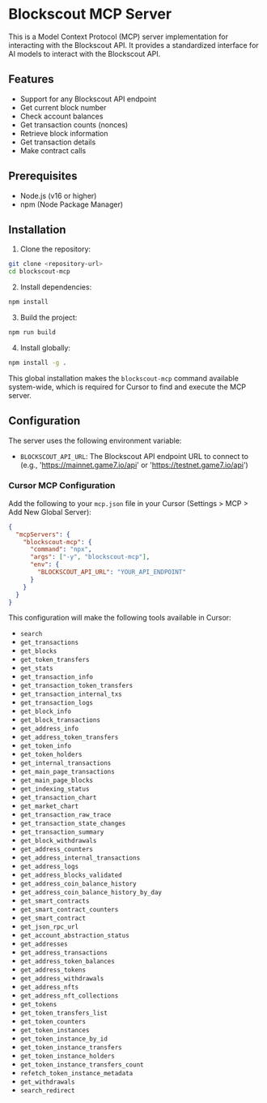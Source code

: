 # Blockscout MCP Server

This is a Model Context Protocol (MCP) server implementation for interacting with the Blockscout API. It provides a standardized interface for AI models to interact with the Blockscout API.

## Features

- Support for any Blockscout API endpoint
- Get current block number
- Check account balances
- Get transaction counts (nonces)
- Retrieve block information
- Get transaction details
- Make contract calls

## Prerequisites

- Node.js (v16 or higher)
- npm (Node Package Manager)

## Installation

1. Clone the repository:
```bash
git clone <repository-url>
cd blockscout-mcp
```

2. Install dependencies:
```bash
npm install
```

3. Build the project:
```bash
npm run build
```

4. Install globally:
```bash
npm install -g .
```

This global installation makes the `blockscout-mcp` command available system-wide, which is required for Cursor to find and execute the MCP server.

## Configuration

The server uses the following environment variable:

- `BLOCKSCOUT_API_URL`: The Blockscout API endpoint URL to connect to (e.g., 'https://mainnet.game7.io/api' or 'https://testnet.game7.io/api')

### Cursor MCP Configuration

Add the following to your `mcp.json` file in your Cursor (Settings > MCP > Add New Global Server):

```json
{
  "mcpServers": {
    "blockscout-mcp": {
      "command": "npx",
      "args": ["-y", "blockscout-mcp"],
      "env": {
        "BLOCKSCOUT_API_URL": "YOUR_API_ENDPOINT"
      }
    }
  } 
}
```

This configuration will make the following tools available in Cursor:

- `search`
- `get_transactions`
- `get_blocks`
- `get_token_transfers`
- `get_stats`
- `get_transaction_info`
- `get_transaction_token_transfers`
- `get_transaction_internal_txs`
- `get_transaction_logs`
- `get_block_info`
- `get_block_transactions`
- `get_address_info`
- `get_address_token_transfers`
- `get_token_info`
- `get_token_holders`
- `get_internal_transactions`
- `get_main_page_transactions`
- `get_main_page_blocks`
- `get_indexing_status`
- `get_transaction_chart`
- `get_market_chart`
- `get_transaction_raw_trace`
- `get_transaction_state_changes`
- `get_transaction_summary`
- `get_block_withdrawals`
- `get_address_counters`
- `get_address_internal_transactions`
- `get_address_logs`
- `get_address_blocks_validated`
- `get_address_coin_balance_history`
- `get_address_coin_balance_history_by_day`
- `get_smart_contracts`
- `get_smart_contract_counters`
- `get_smart_contract`
- `get_json_rpc_url`
- `get_account_abstraction_status`
- `get_addresses`
- `get_address_transactions`
- `get_address_token_balances`
- `get_address_tokens`
- `get_address_withdrawals`
- `get_address_nfts`
- `get_address_nft_collections`
- `get_tokens`
- `get_token_transfers_list`
- `get_token_counters`
- `get_token_instances`
- `get_token_instance_by_id`
- `get_token_instance_transfers`
- `get_token_instance_holders`
- `get_token_instance_transfers_count`
- `refetch_token_instance_metadata`
- `get_withdrawals`
- `search_redirect`
